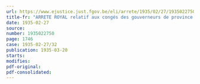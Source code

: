 ```yaml
---
url: https://www.ejustice.just.fgov.be/eli/arrete/1935/02/27/1935022750/justel
title-fr: "ARRETE ROYAL relatif aux congés des gouverneurs de province et des commissaires d'arrondissement et à la désignation du gouverneur ad interim en cas de décès"
date: 1935-02-27
source:
number: 1935022750
page: 1746
case: 1935-02-27/32
publication: 1935-03-20
starts:
modifies:
pdf-original:
pdf-consolidated:
---
```


